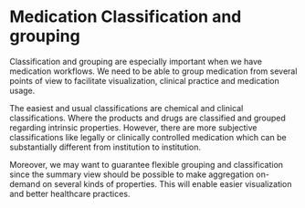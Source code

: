 # Medication Classification and grouping

Classification and grouping are especially important when we have medication workflows. We need to be able to group medication from several points of view to facilitate visualization, clinical practice and medication usage.

The easiest and usual classifications are chemical and clinical classifications. Where the products and drugs are classified and grouped regarding intrinsic properties. However, there are more subjective classifications like legally or clinically controlled medication which can be substantially different from institution to institution.

Moreover, we may want to guarantee flexible grouping and classification since the summary view should be possible to make aggregation on-demand on several kinds of properties. This will enable easier visualization and better healthcare practices.